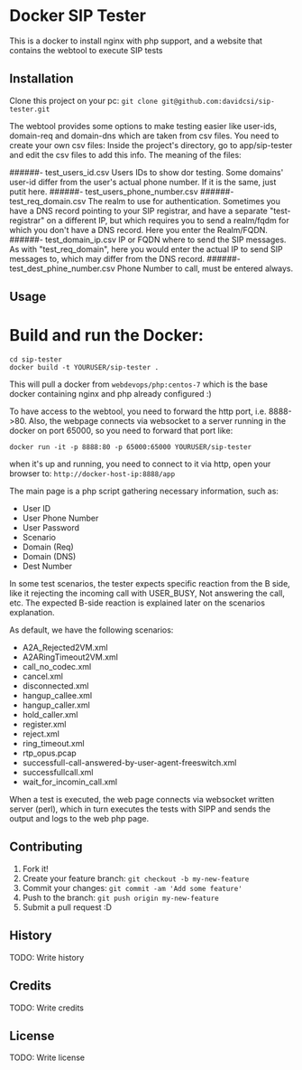 # Docker SIP Tester

This is a docker to install nginx with php support, and a website that contains the webtool to execute SIP tests 

## Installation
Clone this project on your pc: `git clone git@github.com:davidcsi/sip-tester.git`

The webtool provides some options to make testing easier like user-ids, domain-req and domain-dns which are taken from csv files. You need to create your own csv files:
Inside the project's directory, go to app/sip-tester and edit the csv files to add this info.
The meaning of the files:

######- test_users_id.csv
Users IDs to show dor testing. Some domains' user-id differ from the user's actual phone number. If it is the same, just putit here.
######- test_users_phone_number.csv
######- test_req_domain.csv
The realm to use for authentication. Sometimes you have a DNS record pointing to your SIP registrar, and have a separate "test-registrar" on a different IP, but which requires you to send a realm/fqdm for which you don't have a DNS record. Here you enter the Realm/FQDN.
######- test_domain_ip.csv
IP or FQDN where to send the SIP messages. As with "test_req_domain", here you would enter the actual IP to send SIP messages to, which may differ from the DNS record.
######- test_dest_phine_number.csv
Phone Number to call, must be entered always.

## Usage

# Build and run the Docker:

```
cd sip-tester
docker build -t YOURUSER/sip-tester .
```
This will pull a docker from `webdevops/php:centos-7` which is the base docker containing nginx and php already configured :)

To have access to the webtool, you need to forward the http port, i.e. 8888->80.
Also, the webpage connects via websocket to a server running in the docker on port 65000, so you need to forward that port like: 
```
docker run -it -p 8888:80 -p 65000:65000 YOURUSER/sip-tester
``` 

when it's up and running, you need to connect to it via http, open your browser to:
`http://docker-host-ip:8888/app`


The main page is a php script gathering necessary information, such as:

- User ID
- User Phone Number
- User Password
- Scenario
- Domain (Req)
- Domain (DNS)
- Dest Number

In some test scenarios, the tester expects specific reaction from the B side, like it rejecting the incoming call with USER_BUSY, Not answering the call, etc. The expected B-side reaction is explained later on the scenarios explanation.

As default, we have the following scenarios:

- A2A_Rejected2VM.xml
- A2ARingTimeout2VM.xml
- call_no_codec.xml
- cancel.xml
- disconnected.xml
- hangup_callee.xml
- hangup_caller.xml
- hold_caller.xml
- register.xml
- reject.xml
- ring_timeout.xml
- rtp_opus.pcap
- successfull-call-answered-by-user-agent-freeswitch.xml
- successfullcall.xml
- wait_for_incomin_call.xml

When a test is executed, the web page connects via websocket written server (perl), which in turn executes the tests with SIPP and sends the output and logs to the web php page.


## Contributing

1. Fork it!
2. Create your feature branch: `git checkout -b my-new-feature`
3. Commit your changes: `git commit -am 'Add some feature'`
4. Push to the branch: `git push origin my-new-feature`
5. Submit a pull request :D
## History
TODO: Write history
## Credits
TODO: Write credits
## License
TODO: Write license


